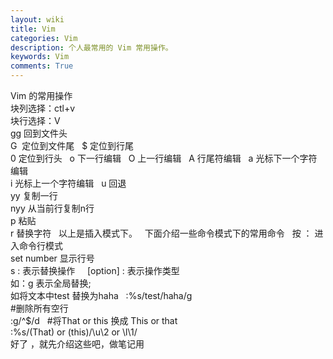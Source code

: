 ```yaml
---
layout: wiki
title: Vim
categories: Vim
description: 个人最常用的 Vim 常用操作。
keywords: Vim
comments: True
---
```

Vim 的常用操作    
块列选择：ctl+v   
块行选择：V   
gg 回到文件头   
G  定位到文件尾    
$ 定位到行尾   
0 定位到行头   
o 下一行编辑   
O 上一行编辑   
A 行尾符编辑   
a 光标下一个字符编辑   
i 光标上一个字符编辑    
u 回退    
yy 复制一行   
nyy 从当前行复制n行    
p 粘贴    
r 替换字符     
以上是插入模式下。      
下面介绍一些命令模式下的常用命令     
按 ： 进入命令行模式     
set number 显示行号   
s : 表示替换操作      
[option] : 表示操作类型     
如：g 表示全局替换;     
如将文本中test 替换为haha      
:%s/test/haha/g   
#删除所有空行   
:g/^$/d     
#将That or this 换成 This or that   
:%s/\(That\) or \(this\)/\u\2 or \l\1/  
好了 ，就先介绍这些吧，做笔记用    
